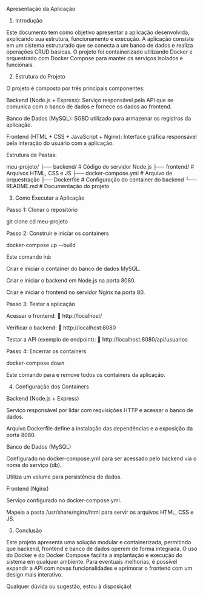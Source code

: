 Apresentação da Aplicação

1. Introdução

Este documento tem como objetivo apresentar a aplicação desenvolvida, explicando sua estrutura, funcionamento e execução. A aplicação consiste em um sistema estruturado que se conecta a um banco de dados e realiza operações CRUD básicas. O projeto foi containerizado utilizando Docker e orquestrado com Docker Compose para manter os serviços isolados e funcionais.

2. Estrutura do Projeto

O projeto é composto por três principais componentes:

Backend (Node.js + Express): Serviço responsável pela API que se comunica com o banco de dados e fornece os dados ao frontend.

Banco de Dados (MySQL): SGBD utilizado para armazenar os registros da aplicação.

Frontend (HTML + CSS + JavaScript + Nginx): Interface gráfica responsável pela interação do usuário com a aplicação.

Estrutura de Pastas:

meu-projeto/
├── backend/        # Código do servidor Node.js
├── frontend/       # Arquivos HTML, CSS e JS
├── docker-compose.yml  # Arquivo de orquestração
├── Dockerfile      # Configuração do container do backend
└── README.md       # Documentação do projeto

3. Como Executar a Aplicação

Passo 1: Clonar o repositório

git clone <URL-DO-REPOSITORIO>
cd meu-projeto

Passo 2: Construir e iniciar os containers

docker-compose up --build

Este comando irá:

Criar e iniciar o container do banco de dados MySQL.

Criar e iniciar o backend em Node.js na porta 8080.

Criar e iniciar o frontend no servidor Nginx na porta 80.

Passo 3: Testar a aplicação

Acessar o frontend:
📌 http://localhost/

Verificar o backend:
📌 http://localhost:8080

Testar a API (exemplo de endpoint):
📌 http://localhost:8080/api/usuarios

Passo 4: Encerrar os containers

docker-compose down

Este comando para e remove todos os containers da aplicação.

4. Configuração dos Containers

Backend (Node.js + Express)

Serviço responsável por lidar com requisições HTTP e acessar o banco de dados.

Arquivo Dockerfile define a instalação das dependências e a exposição da porta 8080.

Banco de Dados (MySQL)

Configurado no docker-compose.yml para ser acessado pelo backend via o nome do serviço (db).

Utiliza um volume para persistência de dados.

Frontend (Nginx)

Serviço configurado no docker-compose.yml.

Mapeia a pasta /usr/share/nginx/html para servir os arquivos HTML, CSS e JS.

5. Conclusão

Este projeto apresenta uma solução modular e containerizada, permitindo que backend, frontend e banco de dados operem de forma integrada. O uso do Docker e do Docker Compose facilita a implantação e execução do sistema em qualquer ambiente. Para eventuais melhorias, é possível expandir a API com novas funcionalidades e aprimorar o frontend com um design mais interativo.

Qualquer dúvida ou sugestão, estou à disposição!

